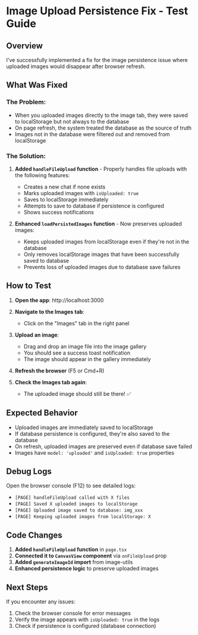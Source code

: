# Image Upload Persistence Fix - Test Guide

## Overview
I've successfully implemented a fix for the image persistence issue where uploaded images would disappear after browser refresh.

## What Was Fixed

### The Problem:
- When you uploaded images directly to the image tab, they were saved to localStorage but not always to the database
- On page refresh, the system treated the database as the source of truth
- Images not in the database were filtered out and removed from localStorage

### The Solution:
1. **Added `handleFileUpload` function** - Properly handles file uploads with the following features:
   - Creates a new chat if none exists
   - Marks uploaded images with `isUploaded: true`
   - Saves to localStorage immediately
   - Attempts to save to database if persistence is configured
   - Shows success notifications

2. **Enhanced `loadPersistedImages` function** - Now preserves uploaded images:
   - Keeps uploaded images from localStorage even if they're not in the database
   - Only removes localStorage images that have been successfully saved to database
   - Prevents loss of uploaded images due to database save failures

## How to Test

1. **Open the app**: http://localhost:3000

2. **Navigate to the Images tab**:
   - Click on the "Images" tab in the right panel

3. **Upload an image**:
   - Drag and drop an image file into the image gallery
   - You should see a success toast notification
   - The image should appear in the gallery immediately

4. **Refresh the browser** (F5 or Cmd+R)

5. **Check the Images tab again**:
   - The uploaded image should still be there! ✅

## Expected Behavior

- Uploaded images are immediately saved to localStorage
- If database persistence is configured, they're also saved to the database
- On refresh, uploaded images are preserved even if database save failed
- Images have `model: 'uploaded'` and `isUploaded: true` properties

## Debug Logs

Open the browser console (F12) to see detailed logs:
- `[PAGE] handleFileUpload called with X files`
- `[PAGE] Saved X uploaded images to localStorage`
- `[PAGE] Uploaded image saved to database: img_xxx`
- `[PAGE] Keeping uploaded images from localStorage: X`

## Code Changes

1. **Added `handleFileUpload` function** in `page.tsx`
2. **Connected it to `CanvasView` component** via `onFileUpload` prop
3. **Added `generateImageId` import** from image-utils
4. **Enhanced persistence logic** to preserve uploaded images

## Next Steps

If you encounter any issues:
1. Check the browser console for error messages
2. Verify the image appears with `isUploaded: true` in the logs
3. Check if persistence is configured (database connection)
